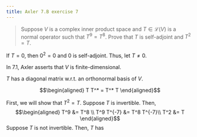 ```yaml
---
title: Axler 7.B exercise 7
---
```


> Suppose $V$ is a complex inner product space and
> $T \in  \mathcal{L}(V)$ is a normal operator such that $T^9 = T^8$.
> Prove that $T$ is self-adjoint and $T^2 = T$.

If $T = 0$, then $0^2 = 0$ and $0$ is self-adjoint. Thus, let
$T \neq  0$.

In 7.1, Axler asserts that $V$ is finite-dimensional.

$T$ has a diagonal matrix w.r.t. an orthonormal basis of $V$.

$$\begin{aligned}
T T^* = T^* T
\end{aligned}$$

First, we will show that $T^2 = T$. Suppose $T$ is invertible. Then,
$$\begin{aligned}
T^9 &= T^8 \\
T^9 T^{-7}  &= T^8 T^{-7}\\
T^2 &= T
\end{aligned}$$ Suppose $T$ is not invertible. Then, $T$ has
